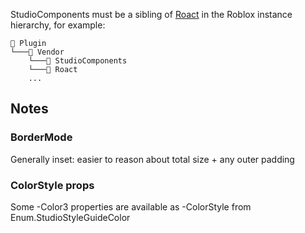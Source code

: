 StudioComponents must be a sibling of [Roact](https://github.com/Roblox/roact/) in the Roblox instance hierarchy, for example:
```
📂 Plugin
└───📂 Vendor
    └───📃 StudioComponents
    └───📃 Roact
    ...
```

## Notes

### BorderMode
Generally inset: easier to reason about total size + any outer padding

### ColorStyle props
Some -Color3 properties are available as -ColorStyle from Enum.StudioStyleGuideColor

